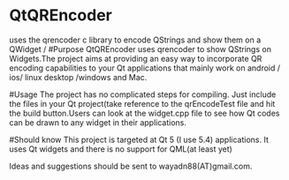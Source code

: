 # QtQREncoder
uses the qrencoder c library to encode QStrings and show them on a QWidget
/
#Purpose
QtQREncoder uses qrencoder to show QStrings on Widgets.The project aims at providing an easy way to incorporate QR encoding capabilities to your Qt applications that mainly work on android / ios/ linux desktop /windows and Mac.

#Usage
The project has no complicated steps for compiling. Just include the files in your Qt project(take reference to the qrEncodeTest file and hit the build button.Users can look at the widget.cpp file to see how Qt codes can be drawn to any widget in their applications.

#Should know
This project is targeted at Qt 5 (I use 5.4) applications.
It uses Qt widgets and there is no support for QML(at least yet)

Ideas and suggestions should be sent to wayadn88(AT)gmail.com.
 
